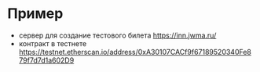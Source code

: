 # Пример

- сервер для создание тестового билета https://inn.jwma.ru/
- контракт в тестнете https://testnet.etherscan.io/address/0xA30107CACf9f67189520340Fe879f7d7d1a602D9
